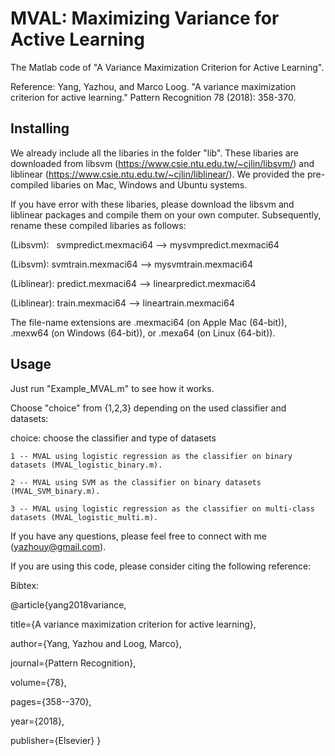 # MVAL: Maximizing Variance for Active Learning
The Matlab code of "A Variance Maximization Criterion for Active Learning". 

Reference: Yang, Yazhou, and Marco Loog. "A variance maximization criterion for active learning." Pattern Recognition 78 (2018): 358-370.

## Installing

We already include all the libaries in the folder "lib". These libaries are downloaded from libsvm (https://www.csie.ntu.edu.tw/~cjlin/libsvm/) and liblinear (https://www.csie.ntu.edu.tw/~cjlin/liblinear/). We provided the pre-compiled libaries on Mac, Windows and Ubuntu systems. 

If you have error with these libaries, please download the libsvm and liblinear packages and compile them on your own computer. Subsequently, rename these compiled libaries as follows:

(Libsvm):   svmpredict.mexmaci64 --> mysvmpredict.mexmaci64

(Libsvm):     svmtrain.mexmaci64 --> mysvmtrain.mexmaci64

(Liblinear):  predict.mexmaci64 --> linearpredict.mexmaci64

(Liblinear):  train.mexmaci64 --> lineartrain.mexmaci64

The file-name extensions are .mexmaci64 (on Apple Mac (64-bit)), .mexw64 (on Windows (64-bit)), or .mexa64 (on Linux (64-bit)).

## Usage

Just run "Example_MVAL.m" to see how it works.

Choose "choice" from {1,2,3} depending on the used classifier and datasets:

choice:  choose the classifier and type of datasets

    1 -- MVAL using logistic regression as the classifier on binary datasets (MVAL_logistic_binary.m).
    
    2 -- MVAL using SVM as the classifier on binary datasets (MVAL_SVM_binary.m).
    
    3 -- MVAL using logistic regression as the classifier on multi-class datasets (MVAL_logistic_multi.m).

If you have any questions, please feel free to connect with me (yazhouy@gmail.com).

If you are using this code, please consider citing the following reference:

Bibtex:

@article{yang2018variance,

  title={A variance maximization criterion for active learning}, 
   
  author={Yang, Yazhou and Loog, Marco},
  
  journal={Pattern Recognition},
  
  volume={78},
  
  pages={358--370},
  
  year={2018},
  
  publisher={Elsevier}
}


